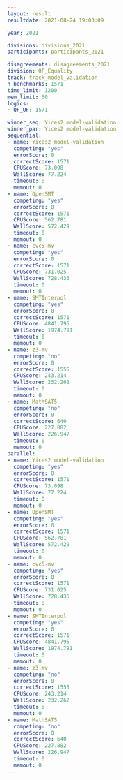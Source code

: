 ```yaml
---
layout: result
resultdate: 2021-08-24 19:03:09

year: 2021

divisions: divisions_2021
participants: participants_2021

disagreements: disagreements_2021
division: QF_Equality
track: track_model_validation
n_benchmarks: 1571
time_limit: 1200
mem_limit: 60
logics:
- QF_UF: 1571

winner_seq: Yices2 model-validation
winner_par: Yices2 model-validation
sequential:
- name: Yices2 model-validation
  competing: "yes"
  errorScore: 0
  correctScore: 1571
  CPUScore: 73.098
  WallScore: 77.224
  timeout: 0
  memout: 0
- name: OpenSMT
  competing: "yes"
  errorScore: 0
  correctScore: 1571
  CPUScore: 562.781
  WallScore: 572.429
  timeout: 0
  memout: 0
- name: cvc5-mv
  competing: "yes"
  errorScore: 0
  correctScore: 1571
  CPUScore: 731.025
  WallScore: 728.436
  timeout: 0
  memout: 0
- name: SMTInterpol
  competing: "yes"
  errorScore: 0
  correctScore: 1571
  CPUScore: 4841.795
  WallScore: 1974.791
  timeout: 0
  memout: 0
- name: z3-mv
  competing: "no"
  errorScore: 0
  correctScore: 1555
  CPUScore: 243.214
  WallScore: 232.262
  timeout: 0
  memout: 0
- name: MathSAT5
  competing: "no"
  errorScore: 0
  correctScore: 640
  CPUScore: 227.882
  WallScore: 226.947
  timeout: 0
  memout: 0
parallel:
- name: Yices2 model-validation
  competing: "yes"
  errorScore: 0
  correctScore: 1571
  CPUScore: 73.098
  WallScore: 77.224
  timeout: 0
  memout: 0
- name: OpenSMT
  competing: "yes"
  errorScore: 0
  correctScore: 1571
  CPUScore: 562.781
  WallScore: 572.429
  timeout: 0
  memout: 0
- name: cvc5-mv
  competing: "yes"
  errorScore: 0
  correctScore: 1571
  CPUScore: 731.025
  WallScore: 728.436
  timeout: 0
  memout: 0
- name: SMTInterpol
  competing: "yes"
  errorScore: 0
  correctScore: 1571
  CPUScore: 4841.795
  WallScore: 1974.791
  timeout: 0
  memout: 0
- name: z3-mv
  competing: "no"
  errorScore: 0
  correctScore: 1555
  CPUScore: 243.214
  WallScore: 232.262
  timeout: 0
  memout: 0
- name: MathSAT5
  competing: "no"
  errorScore: 0
  correctScore: 640
  CPUScore: 227.882
  WallScore: 226.947
  timeout: 0
  memout: 0
---
```


